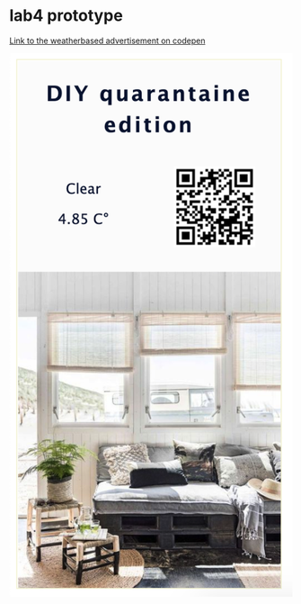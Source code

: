 # lab4 prototype


[Link to the weatherbased advertisement on codepen](https://codepen.io/LunaOlbrechts/pen/QWbJrzG
 "Link to the weather based advertisement on codepen")
 
 
 ![screenshot of weather based advertisement](https://github.com/LunaOlbrechts/2imd-webtech3-portfolio/blob/master/lab4/WeatherBasedAdvertisement.png "screenshot of weather based advertisement")
